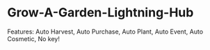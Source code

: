 # Grow-A-Garden-Lightning-Hub
Features:
Auto Harvest,
Auto Purchase,
Auto Plant,
Auto Event,
Auto Cosmetic,
No key!
